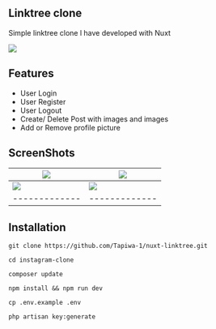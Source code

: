 ## Linktree clone
<p>Simple linktree clone l have developed with Nuxt</p>
<img  src="/public/Screenshots/5.png"/> 

## Features
- User Login
- User Register
- User Logout
- Create/ Delete Post with images and images
- Add or Remove profile picture

## ScreenShots
| <img  src="/public/Screenshots/1.png"/> | <img  src="/public/Screenshots/3.png"/> |
| ------------- | ------------- |
| <img  src="/public/Screenshots/2.png"/> | <img  src="/public/Screenshots/4.png"/> |
| ------------- | ------------- |
## Installation
```
git clone https://github.com/Tapiwa-1/nuxt-linktree.git

cd instagram-clone

composer update

npm install && npm run dev

cp .env.example .env

php artisan key:generate
```